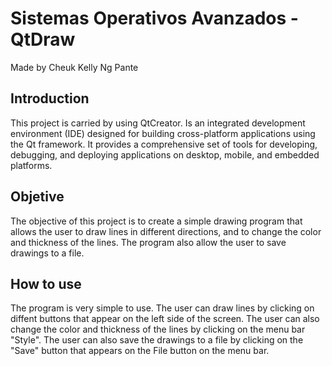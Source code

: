 # Sistemas Operativos Avanzados - QtDraw 
Made by Cheuk Kelly Ng Pante

## Introduction
This project is carried by using QtCreator. Is an integrated development environment (IDE) designed for building cross-platform applications using the Qt framework. It provides a comprehensive set of tools for developing, debugging, and deploying applications on desktop, mobile, and embedded platforms.

## Objetive
The objective of this project is to create a simple drawing program that allows the user to draw lines in different directions, and to change the color and thickness of the lines. The program also allow the user to save drawings to a file.

## How to use
The program is very simple to use. The user can draw lines by clicking on diffent buttons that appear on the left side of the screen. The user can also change the color and thickness of the lines by clicking on the menu bar "Style". The user can also save the drawings to a file by clicking on the "Save" button that appears on the File button on the menu bar. 
